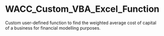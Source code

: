 # WACC_Custom_VBA_Excel_Function
Custom user-defined function to find the weighted average cost of capital of a business for financial modelling purposes.
